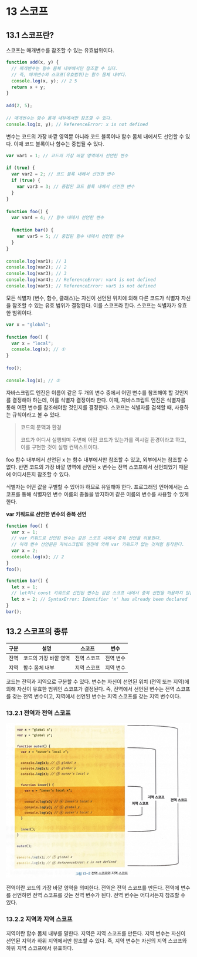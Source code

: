# 13 스코프

## 13.1 스코프란?

스코프는 매개변수를 참조할 수 있는 유효범위이다.

```typescript
function add(x, y) {
  // 매개변수는 함수 몸체 내부에서만 참조할 수 있다.
  // 즉, 매개변수의 스코프(유효범위)는 함수 몸체 내부다.
  console.log(x, y); // 2 5
  return x + y;
}

add(2, 5);

// 매개변수는 함수 몸체 내부에서만 참조할 수 있다.
console.log(x, y); // ReferenceError: x is not defined
```

변수는 코드의 가장 바깥 영역뿐 아니라 코드 블록이나 함수 몸체 내에서도 선언할 수 있다. 이때 코드 블록이나 함수는 중첩될 수 있다.

```typescript
var var1 = 1; // 코드의 가장 바깥 영역에서 선언한 변수

if (true) {
  var var2 = 2; // 코드 블록 내에서 선언한 변수
  if (true) {
    var var3 = 3; // 중첩된 코드 블록 내에서 선언한 변수
  }
}

function foo() {
  var var4 = 4; // 함수 내에서 선언한 변수

  function bar() {
    var var5 = 5; // 중첩된 함수 내에서 선언한 변수
  }
}

console.log(var1); // 1
console.log(var2); // 2
console.log(var3); // 3
console.log(var4); // ReferenceError: var4 is not defined
console.log(var5); // ReferenceError: var5 is not defined
```

모든 식별자 (변수, 함수, 클래스)는 자신이 선언된 위치에 의해 다른 코드가 식별자 자신을 참조할 수 있는 유효 범위가 결정된다. 이를 스코프라 한다. 스코프는 식별자가 유효한 범위이다.

```typescript
var x = "global";

function foo() {
  var x = "local";
  console.log(x); // ①
}

foo();

console.log(x); // ②
```

자바스크립트 엔진은 이름이 같은 두 개의 변수 중에서 어떤 변수를 참조해야 할 것인지를 결정해야 하는데, 이를 식별자 결정이라 한다. 이때, 자바스크립트 엔진은 식별자를 통해 어떤 변수를 참조해야할 것인지를 결정한다. 스코프는 식별자를 검색할 때, 사용하는 규칙이라고 볼 수 있다.

> 코드의 문맥과 환경
>
> 코드가 어디서 실행되며 주변에 어떤 코드가 있는가를 렉시컬 환경이라고 하고, 이를 구현한 것이 실행 컨텍스트이다.

foo 함수 내부에서 선언된 x 는 함수 내부에서만 참조할 수 있고, 외부에서는 참조할 수 없다. 반면 코드의 가장 바깥 영역에 선언된 x 변수는 전역 스코프에서 선언되었기 때문에 어디서든지 참조할 수 있다.

식별자는 어떤 값을 구별할 수 있어야 하므로 유일해야 한다. 프로그래밍 언어에서는 스코프를 통해 식별자인 변수 이름의 충돌을 방지하여 같은 이름의 변수를 사용할 수 있게 한다.

**var 키워드로 선언한 변수의 중복 선언**

```typescript
function foo() {
  var x = 1;
  // var 키워드로 선언된 변수는 같은 스코프 내에서 중복 선언을 허용한다.
  // 아래 변수 선언문은 자바스크립트 엔진에 의해 var 키워드가 없는 것처럼 동작한다.
  var x = 2;
  console.log(x); // 2
}
foo();
```

```typescript
function bar() {
  let x = 1;
  // let이나 const 키워드로 선언된 변수는 같은 스코프 내에서 중복 선언을 허용하지 않는다.
  let x = 2; // SyntaxError: Identifier 'x' has already been declared
}
bar();
```

## 13.2 스코프의 종류

| 구분 | 설명                  | 스코프      | 변수      |
| ---- | --------------------- | ----------- | --------- |
| 전역 | 코드의 가장 바깥 영역 | 전역 스코프 | 전역 변수 |
| 지역 | 함수 몸체 내부        | 지역 스코프 | 지역 변수 |

코드는 전역과 지역으로 구분할 수 있다. 변수는 자신이 선언된 위치 (전역 또는 지역)에 의해 자신이 유효한 범위인 스코프가 결정된다. 즉, 전역에서 선언된 변수는 전역 스코프를 갖는 전역 변수이고, 지역에서 선언된 변수는 지역 스코프를 갖는 지역 변수이다.

### 13.2.1 전역과 전역 스코프

![13-2](/img/javascript-deep-dive/13/13-2.jpg)

전역이란 코드의 가장 바깥 영역을 의미한다. 전역은 전역 스코프를 만든다. 전역에 변수를 선언하면 전역 스코프를 갖는 전역 변수가 된다. 전역 변수는 어디서든지 참조할 수 있다.

### 13.2.2 지역과 지역 스코프

지역이란 함수 몸체 내부를 말한다. 지역은 지역 스코프를 만든다. 지역 변수는 자신이 선언된 지역과 하위 지역에서만 참조할 수 있다. 즉, 지역 변수는 자신의 지역 스코프와 하위 지역 스코프에서 유효하다.
